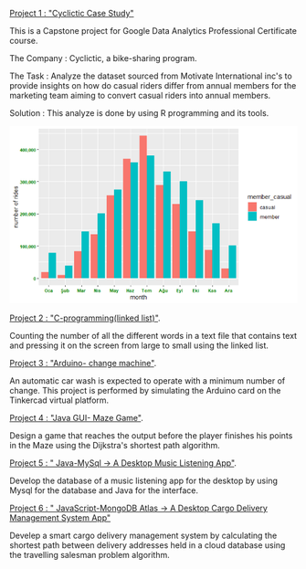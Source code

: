 [Project 1 :  "Cyclictic Case Study"](https://github.com/ErvisaS/Cyclictic-case-study)


This is a Capstone project for Google Data Analytics Professional Certificate course.

The Company : Cyclictic, a bike-sharing program.

The Task : Analyze the dataset sourced from Motivate International inc's to provide insights on how do casual riders differ from annual members for the marketing team aiming to convert casual riders into annual members.

Solution : This analyze is done by using R programming and its tools.

![](/000003.png)


[Project 2 :  "C-programming(linked list)"](https://github.com/ErvisaS/C-programming).

Counting the number of all the different words in a text file that contains text and pressing it on the screen from large to small using the linked list.

[Project 3 :  "Arduino- change machine"](https://github.com/ErvisaS/Arduino-project).

An automatic car wash is expected to operate with a minimum number of change. This project is performed by simulating the Arduino card on the Tinkercad virtual platform.

[Project 4 :  "Java GUI- Maze Game"](https://github.com/ErvisaS/Maze-Game-Java-).

Design a game that reaches the output before the player finishes his points in the Maze using the Dijkstra's shortest path algorithm.


[Project 5 : " Java-MySql -> A Desktop Music Listening App"](https://github.com/ErvisaS/Java-Mysql--a-desktop-music-listening-app).

Develop the database of a music listening app for the desktop by using Mysql for the database and Java for the interface.

[Project 6 : " JavaScript-MongoDB Atlas  -> A Desktop Cargo Delivery Management System App"](https://github.com/ErvisaS/kargo)

Develep a smart cargo delivery management system by calculating the shortest path between delivery addresses held in a cloud database using the travelling salesman problem algorithm. 
